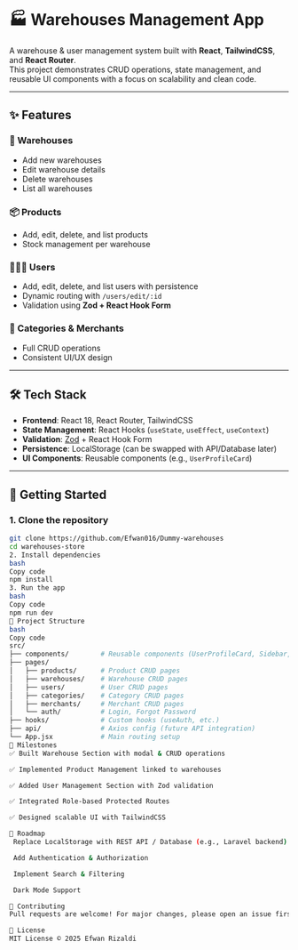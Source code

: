 # 🏭 Warehouses Management App

A warehouse & user management system built with **React**, **TailwindCSS**, and **React Router**.  
This project demonstrates CRUD operations, state management, and reusable UI components with a focus on scalability and clean code.

---

## ✨ Features

### 🏢 Warehouses
- Add new warehouses  
- Edit warehouse details  
- Delete warehouses  
- List all warehouses  

### 📦 Products
- Add, edit, delete, and list products  
- Stock management per warehouse  

### 🧑‍🤝‍🧑 Users
- Add, edit, delete, and list users with persistence  
- Dynamic routing with `/users/edit/:id`  
- Validation using **Zod + React Hook Form**  

### 📂 Categories & Merchants
- Full CRUD operations  
- Consistent UI/UX design  

---

## 🛠️ Tech Stack

- **Frontend**: React 18, React Router, TailwindCSS  
- **State Management**: React Hooks (`useState`, `useEffect`, `useContext`)  
- **Validation**: [Zod](https://zod.dev/) + React Hook Form  
- **Persistence**: LocalStorage (can be swapped with API/Database later)  
- **UI Components**: Reusable components (e.g., `UserProfileCard`)  

---

## 🚀 Getting Started

### 1. Clone the repository
```bash
git clone https://github.com/Efwan016/Dummy-warehouses
cd warehouses-store
2. Install dependencies
bash
Copy code
npm install
3. Run the app
bash
Copy code
npm run dev
📖 Project Structure
bash
Copy code
src/
├── components/        # Reusable components (UserProfileCard, Sidebar, etc.)
├── pages/
│   ├── products/      # Product CRUD pages
│   ├── warehouses/    # Warehouse CRUD pages
│   ├── users/         # User CRUD pages
│   ├── categories/    # Category CRUD pages
│   ├── merchants/     # Merchant CRUD pages
│   └── auth/          # Login, Forgot Password
├── hooks/             # Custom hooks (useAuth, etc.)
├── api/               # Axios config (future API integration)
└── App.jsx            # Main routing setup
📝 Milestones
✅ Built Warehouse Section with modal & CRUD operations

✅ Implemented Product Management linked to warehouses

✅ Added User Management Section with Zod validation

✅ Integrated Role-based Protected Routes

✅ Designed scalable UI with TailwindCSS

📌 Roadmap
 Replace LocalStorage with REST API / Database (e.g., Laravel backend)

 Add Authentication & Authorization

 Implement Search & Filtering

 Dark Mode Support

🤝 Contributing
Pull requests are welcome! For major changes, please open an issue first to discuss what you’d like to change.

📜 License
MIT License © 2025 Efwan Rizaldi
